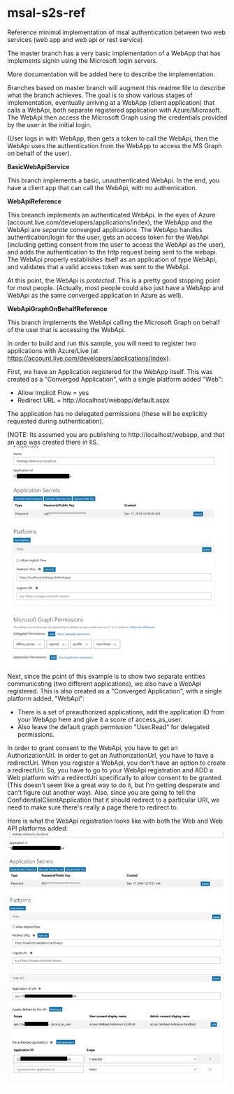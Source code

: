 # msal-s2s-ref
Reference minimal implementation of msal authentication between two web services (web app and web api or rest service)

The master branch has a very basic implementation of a WebApp that has implements signin using the Microsoft login servers.

More documentation will be added here to describe the implementation.

Branches based on master branch will augment this readme file to describe what the branch achieves. The goal is to show various stages of implementation, eventually arriving at a WebApp (client application) that calls a WebApi, both separate registered application with Azure/Microsoft. The WebApi then access the Microsoft Graph using the credentials provided by the user in the initial login.

(User logs in with WebApp, then gets a token to call the WebApi, then the WebApi uses the authentication from the WebApp to access the MS Graph on behalf of the user).

**BasicWebApiService**

This branch implements a basic, unauthenticated WebApi. In the end, you have a client app that can call the WebApi, with no authentication.

**WebApiReference**

This breanch implements an authenticated WebApi. In the eyes of Azure (account.live.com/developers/applications/index), the WebApp and the WebApi are *separate* converged applications. The WebApp handles authentication/login for the user, gets an access token for the WebApi (including getting consent from the user to access the WebApi as the user), and adds the authentication to the http request being sent to the webapi. The WebApi properly establishes itself as an application of type WebApi, and validates that a valid access token was sent to the WebApi.

At this point, the WebApi is *protected*. This is a pretty good stopping point for most people. (Actually, most people could also just have a WebApp and WebApi as the same converged application in Azure as well).

**WebApiGraphOnBehalfReference**

This branch implements the WebApi calling the Microsoft Graph on behalf of the user that is accessing the WebApi.

In order to build and run this sample, you will need to register *two* applications with Azure/Live (at https://account.live.com/developers/applications/index).

First, we have an Application registered for the WebApp itself. This was created as a "Converged Application", with a single platform added "Web":
* Allow Implicit Flow = yes
* Redirect URL = http://localhost/webapp/default.aspx
		
The application has no delegated permissions (these will be explicitly requested during authentication).
	
(NOTE: Its assumed you are publishing to http://localhost/webapp, and that an app was created there in IIS.
![Screenshot for WebApp registration](https://github.com/rlittletht/msal-s2s-ref/blob/WebApiGraphOnBehalfReference/WebAppRegistration_Clipping.png)

Next, since the point of this example is to show two separate entities communicating (two different applications), we also have a WebApi registered. This is also created as a "Converged Application", with a single platform added, "WebApi":
	
* There is a set of preauthorized applications, add the application ID from your WebApp here and give it a score of access_as_user.
* Also leave the default graph permission "User.Read" for delegated permissions.

In order to grant consent to the WebApi, you have to get an AuthorizationUrl. In order to get an AuthorizationUrl, you have to have a redirectUri. When you register a WebApi, you don't have an option to create a redirectUri. So, you have to go to your WebApi registration and ADD a Web platform with a redirectUri specifically to allow consent to be granted. (This doesn't seem like a great way to do it, but I'm getting desperate and can't figure out another way).  Also, since you are going to tell the ConfidentialClientApplication that it should redirect to a particular URI, we need to make sure there's really a page there to redirect to.

Here is what the WebApi registration looks like with both the Web and Web API platforms added:
![Screenshot for WebApp registration](https://github.com/rlittletht/msal-s2s-ref/blob/WebApiGraphOnBehalfReference/WebApiRegistration_Clipping.png)



 


